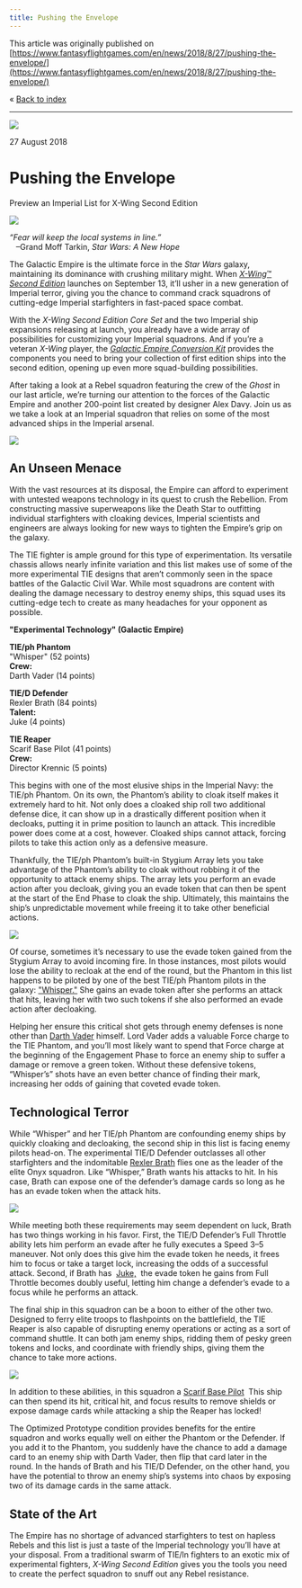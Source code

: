 ```yaml
---
title: Pushing the Envelope
---
```


This article was originally published on [https://www.fantasyflightgames.com/en/news/2018/8/27/pushing-the-envelope/](https://www.fantasyflightgames.com/en/news/2018/8/27/pushing-the-envelope/)

&laquo; [Back to index](../index.md)

---

![](0d1748a0b906394fb8b20768f95f7420.jpg)

27 August 2018

Pushing the Envelope
====================

Preview an Imperial List for X-Wing Second Edition

![](21ba422c6bac634bea4a0093e307131b.png)

_“Fear will keep the local systems in line.”_  
   –Grand Moff Tarkin, _Star Wars: A New Hope_

The Galactic Empire is the ultimate force in the _Star Wars_ galaxy, maintaining its dominance with crushing military might. When [_X-Wing_™ _Second Edition_](https://www.fantasyflightgames.com/en/products/x-wing-second-edition/) launches on September 13, it’ll usher in a new generation of Imperial terror, giving you the chance to command crack squadrons of cutting-edge Imperial starfighters in fast-paced space combat.

With the _X-Wing Second Edition Core Set_ and the two Imperial ship expansions releasing at launch, you already have a wide array of possibilities for customizing your Imperial squadrons. And if you’re a veteran _X-Wing_ player, the _[_Galactic Empire Conversion Kit_](https://www.fantasyflightgames.com/en/products/x-wing-second-edition/products/galactic-empire-conversion-kit/)_ provides the components you need to bring your collection of first edition ships into the second edition, opening up even more squad-building possibilities.  

After taking a look at a Rebel squadron featuring the crew of the _Ghost_ in our last article, we’re turning our attention to the forces of the Galactic Empire and another 200-point list created by designer Alex Davy. Join us as we take a look at an Imperial squadron that relies on some of the most advanced ships in the Imperial arsenal.

![](56ccfbc7b89eefee55eda8f2f8a9a4df.png)

An Unseen Menace
----------------

With the vast resources at its disposal, the Empire can afford to experiment with untested weapons technology in its quest to crush the Rebellion. From constructing massive superweapons like the Death Star to outfitting individual starfighters with cloaking devices, Imperial scientists and engineers are always looking for new ways to tighten the Empire’s grip on the galaxy.

The TIE fighter is ample ground for this type of experimentation. Its versatile chassis allows nearly infinite variation and this list makes use of some of the more experimental TIE designs that aren’t commonly seen in the space battles of the Galactic Civil War. While most squadrons are content with dealing the damage necessary to destroy enemy ships, this squad uses its cutting-edge tech to create as many headaches for your opponent as possible.

**"Experimental Technology" (Galactic Empire)**

**TIE/ph Phantom**  
"Whisper" (52 points)  
**Crew:**  
Darth Vader (14 points)

**TIE/D Defender**  
Rexler Brath (84 points)  
**Talent:**  
Juke (4 points)

**TIE Reaper**  
Scarif Base Pilot (41 points)  
**Crew:**  
Director Krennic (5 points)

This begins with one of the most elusive ships in the Imperial Navy: the TIE/ph Phantom. On its own, the Phantom’s ability to cloak itself makes it extremely hard to hit. Not only does a cloaked ship roll two additional defense dice, it can show up in a drastically different position when it decloaks, putting it in prime position to launch an attack. This incredible power does come at a cost, however. Cloaked ships cannot attack, forcing pilots to take this action only as a defensive measure.

Thankfully, the TIE/ph Phantom’s built-in Stygium Array lets you take advantage of the Phantom’s ability to cloak without robbing it of the opportunity to attack enemy ships. The array lets you perform an evade action after you decloak, giving you an evade token that can then be spent at the start of the End Phase to cloak the ship. Ultimately, this maintains the ship’s unpredictable movement while freeing it to take other beneficial actions.

![](b729997c5ae7a325f90f3716822b8a57.png)

Of course, sometimes it’s necessary to use the evade token gained from the Stygium Array to avoid incoming fire. In those instances, most pilots would lose the ability to recloak at the end of the round, but the Phantom in this list happens to be piloted by one of the best TIE/ph Phantom pilots in the galaxy: ["Whisper."](fc7c6b944cfe8b936c49dd97d1691673.png) She gains an evade token after she performs an attack that hits, leaving her with two such tokens if she also performed an evade action after decloaking.

Helping her ensure this critical shot gets through enemy defenses is none other than [Darth Vader](05ebfaa9fb2d4141b7b9c4c427158cf0.png) himself. Lord Vader adds a valuable Force charge to the TIE Phantom, and you’ll most likely want to spend that Force charge at the beginning of the Engagement Phase to force an enemy ship to suffer a damage or remove a green token. Without these defensive tokens, “Whisper’s” shots have an even better chance of finding their mark, increasing her odds of gaining that coveted evade token. 

Technological Terror
--------------------

While “Whisper” and her TIE/ph Phantom are confounding enemy ships by quickly cloaking and decloaking, the second ship in this list is facing enemy pilots head-on. The experimental TIE/D Defender outclasses all other starfighters and the indomitable [Rexler Brath](66b2834f5e273e3d3b9b0fe83e5ddece.png) flies one as the leader of the elite Onyx squadron. Like “Whisper,” Brath wants his attacks to hit. In his case, Brath can expose one of the defender’s damage cards so long as he has an evade token when the attack hits.

![](fc246645b476c17d2b8df19c031a46fb.png)

While meeting both these requirements may seem dependent on luck, Brath has two things working in his favor. First, the TIE/D Defender’s Full Throttle ability lets him perform an evade after he fully executes a Speed 3–5 maneuver. Not only does this give him the evade token he needs, it frees him to focus or take a target lock, increasing the odds of a successful attack. Second, if Brath has  [Juke,](fec0e4f6249308bdf3dad3a43bcd71f7.png)  the evade token he gains from Full Throttle becomes doubly useful, letting him change a defender’s evade to a focus while he performs an attack.

The final ship in this squadron can be a boon to either of the other two. Designed to ferry elite troops to flashpoints on the battlefield, the TIE Reaper is also capable of disrupting enemy operations or acting as a sort of command shuttle. It can both jam enemy ships, ridding them of pesky green tokens and locks, and coordinate with friendly ships, giving them the chance to take more actions.

![](ec9c77d6d593680a2b2ab1a8f90f7c08.png)

In addition to these abilities, in this squadron a [Scarif Base Pilot](8ab588c7f479594491e11aeba28a2395.png)  This ship can then spend its hit, critical hit, and focus results to remove shields or expose damage cards while attacking a ship the Reaper has locked!

The Optimized Prototype condition provides benefits for the entire squadron and works equally well on either the Phantom or the Defender. If you add it to the Phantom, you suddenly have the chance to add a damage card to an enemy ship with Darth Vader, then flip that card later in the round. In the hands of Brath and his TIE/D Defender, on the other hand, you have the potential to throw an enemy ship’s systems into chaos by exposing two of its damage cards in the same attack. 

State of the Art
----------------

The Empire has no shortage of advanced starfighters to test on hapless Rebels and this list is just a taste of the Imperial technology you’ll have at your disposal. From a traditional swarm of TIE/ln fighters to an exotic mix of experimental fighters, _X-Wing Second Edition_ gives you the tools you need to create the perfect squadron to snuff out any Rebel resistance.

[](http://community.fantasyflightgames.com/index.php?/forum/222-x-wing/)